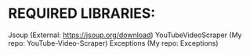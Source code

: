 # REQUIRED LIBRARIES:
Jsoup (External: https://jsoup.org/download)
YouTubeVideoScraper (My repo: YouTube-Video-Scraper)
Exceptions (My repo: Exceptions)
